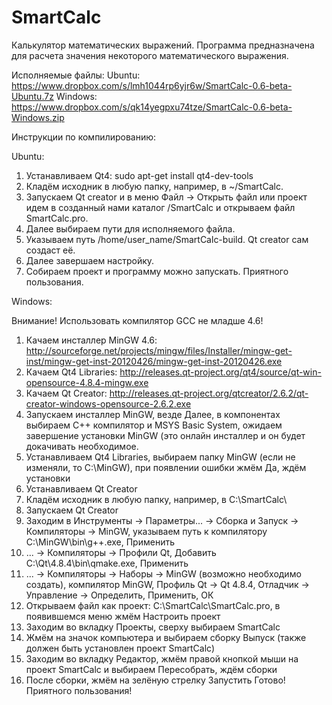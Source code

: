 SmartCalc
=========

Калькулятор математических выражений.
Программа предназначена для расчета значения некоторого математического выражения.

Исполняемые файлы:
  Ubuntu: https://www.dropbox.com/s/lmh1044rp6yjr6w/SmartCalc-0.6-beta-Ubuntu.7z
  Windows: https://www.dropbox.com/s/qk14yegpxu74tze/SmartCalc-0.6-beta-Windows.zip

Инструкции по компилированию:

Ubuntu:

1. Устанавливаем Qt4: sudo apt-get install qt4-dev-tools
2. Кладём исходник в любую папку, например, в ~/SmartCalc.
3. Запускаем Qt creator и в меню Файл -> Открыть файл или проект идем в созданный нами каталог /SmartCalc и открываем файл SmartCalc.pro.
4. Далее выбираем пути для исполняемого файла.
5. Указываем путь /home/user_name/SmartCalc-build. Qt creator сам создаст её.
6. Далее завершаем настройку.
7. Собираем проект и программу можно запускать. Приятного пользования.

Windows:

Внимание! Использовать компилятор GCC не младше 4.6!

1. Качаем инсталлер MinGW 4.6: http://sourceforge.net/projects/mingw/files/Installer/mingw-get-inst/mingw-get-inst-20120426/mingw-get-inst-20120426.exe
2. Качаем Qt4 Libraries: http://releases.qt-project.org/qt4/source/qt-win-opensource-4.8.4-mingw.exe
3. Качаем Qt Creator: http://releases.qt-project.org/qtcreator/2.6.2/qt-creator-windows-opensource-2.6.2.exe
4. Запускаем инсталлер MinGW, везде Далее, в компонентах выбираем C++ компилятор и MSYS Basic System, ожидаем завершение установки MinGW (это онлайн инсталлер и он будет докачивать необходимое.
5. Устанавливаем Qt4 Libraries, выбираем папку MinGW (если не изменяли, то C:\MinGW), при появлении ошибки жмём Да, ждём установки
6. Устанавливаем Qt Creator
7. Кладём исходник в любую папку, например, в C:\SmartCalc\
8. Запускаем Qt Creator
9. Заходим в Инструменты -> Параметры... -> Сборка и Запуск -> Компиляторы -> MinGW, указываем путь к компилятору C:\MinGW\bin\g++.exe, Применить
10. ... -> Компиляторы -> Профили Qt, Добавить C:\Qt\4.8.4\bin\qmake.exe, Применить
11. ... -> Компиляторы -> Наборы -> MinGW (возможно необходимо создать), компилятор MinGW, Профиль Qt -> Qt 4.8.4, Отладчик -> Управление -> Определить, Применить, ОК
12. Открываем файл как проект: C:\SmartCalc\SmartCalc.pro, в появившемся меню жмём Настроить проект
13. Заходим во вкладку Проекты, сверху выбираем SmartCalc
14. Жмём на значок компьютера и выбираем сборку Выпуск (также должен быть установлен проект SmartCalc)
15. Заходим во вкладку Редактор, жмём правой кнопкой мыши на проект SmartCalc и выбираем Пересобрать, ждём сборки
16. После сборки, жмём на зелёную стрелку Запустить
Готово! Приятного пользования!
